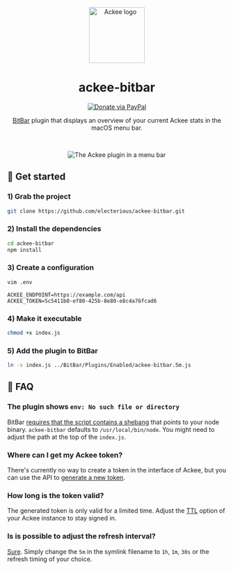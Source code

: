 <div align="center">

<img src="https://s.electerious.com/images/ackee-bitbar/icon.png" title="Ackee" alt="Ackee logo" width="128">

# ackee-bitbar

[![Donate via PayPal](https://img.shields.io/badge/paypal-donate-009cde.svg)](https://www.paypal.com/cgi-bin/webscr?cmd=_s-xclick&hosted_button_id=CYKBESW577YWE)

[BitBar](https://github.com/matryer/bitbar) plugin that displays an overview of your current Ackee stats in the macOS menu bar.

<br/>

![The Ackee plugin in a menu bar](https://s.electerious.com/images/ackee-bitbar/readme.png)

</div>

## 🚀 Get started

### 1) Grab the project

```sh
git clone https://github.com/electerious/ackee-bitbar.git
```

### 2) Install the dependencies

```sh
cd ackee-bitbar
npm install
```

### 3) Create a configuration

```sh
vim .env
```

```
ACKEE_ENDPOINT=https://example.com/api
ACKEE_TOKEN=5c5411b0-ef80-425b-8e80-e8c4a76fcad6
```

### 4) Make it executable

```sh
chmod +x index.js
```

### 5) Add the plugin to BitBar

```sh
ln -s index.js ../BitBar/Plugins/Enabled/ackee-bitbar.5m.js
```

## 💭 FAQ

### The plugin shows `env: No such file or directory`

BitBar [requires that the script contains a shebang](https://github.com/matryer/bitbar#tested-languages) that points to your node binary. `ackee-bitbar` defaults to `/usr/local/bin/node`. You might need to adjust the path at the top of the `index.js`.

### Where can I get my Ackee token?

There's currently no way to create a token in the interface of Ackee, but you can use the API to [generate a new token](https://github.com/electerious/Ackee/blob/master/docs/API.md#creating-a-token).

### How long is the token valid?

The generated token is only valid for a limited time. Adjust the [TTL](https://github.com/electerious/Ackee/blob/master/docs/Options.md#ttl) option of your Ackee instance to stay signed in.

### Is is possible to adjust the refresh interval?

[Sure](https://github.com/matryer/bitbar#using-symlinks). Simply change the `5m` in the symlink filename to `1h`, `1m`, `30s` or the refresh timing of your choice.